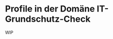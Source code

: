 <!-- © 2024 The Project Contributors - see AUTHORS.txt -->
# Profile in der Domäne IT-Grundschutz-Check

WIP
